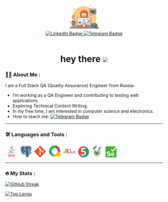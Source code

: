 <div id="header" align="center">
	<!-- ![Image alt](https://github.com/{username}/{repository}/raw/{branch}/{path}/image.png) -->
	<img src="https://github.com/maneerlik/common/raw/main/pic/programmer.png" width="100"/>
	<!-- https://shields.io/ -->
	<div id="badges">
  		<a href="your-linkedin-URL">
    		<img src="https://img.shields.io/badge/LinkedIn-0172B1?style=for-the-badge&logo=linkedin&logoColor=white" alt="LinkedIn Badge"/>
  		</a>
 		<a href="https://t.me/maneerlik">
    		<img src="https://img.shields.io/badge/Telegram-2BA6E1?style=for-the-badge&logo=telegram&logoColor=white" alt="Telegram Badge"/>
 	 	</a>
	</div>
	<img src="https://komarev.com/ghpvc/?username=maneerlik&style=flat-square&color=F6B57A" alt=""/>
	<h1>
  		hey there
  		<img src="https://media.giphy.com/media/hvRJCLFzcasrR4ia7z/giphy.gif" width="30px"/>
	</h1>
</div>

### :man_technologist: About Me :
I am a Full Stack QA (Quality Assurance) Engineer from Russia.
* I’m working as a QA Engineer and contributing to testing web applications.
* Exploring Technical Content Writing.
* In my free time, I am interested in computer science and electronics.
* How to reach me: [![Telegram Badge](https://img.shields.io/badge/-maneerlik-2BA6E1?style=flat&logo=telegram&logoColor=white)](https://t.me/maneerlik)

---

### :hammer_and_wrench: Languages and Tools :

<!-- https://github.com/devicons/devicon/ -->
<div>
	<img src="https://github.com/devicons/devicon/blob/master/icons/java/java-original-wordmark.svg" title="Java" alt="Java" width="40" height="40"/>&nbsp;
	<img src="https://github.com/devicons/devicon/blob/master/icons/postgresql/postgresql-original.svg" title="PostgreSQL" alt="PostgreSQL" width="37" height="37"/>&nbsp;
	<img src="https://github.com/devicons/devicon/blob/master/icons/git/git-original.svg" title="Git" alt="Git" width="37" height="37"/>&nbsp;
	<img src="https://github.com/maneerlik/common/raw/main/pic/logo/png/allure.png" title="Allure" alt="Allure" width="40" height="40"/>&nbsp;
	<img src="https://github.com/maneerlik/common/raw/main/pic/logo/png/junit.png" title="JUnit" alt="JUnit" width="40" height="40"/>&nbsp;
	<img src="https://github.com/maneerlik/common/raw/main/pic/logo/png/junit5.png" title="JUnit5" alt="JUnit5" width="35" height="35"/>&nbsp;
	<img src="https://github.com/maneerlik/common/raw/main/pic/logo/png/mockito.png" title="Mockito" alt="Mockito" width="37" height="37"/>&nbsp;
	<img src="https://github.com/maneerlik/common/raw/main/pic/logo/png/selenium.png" title="Selenium" alt="Selenium" width="35" height="35"/>&nbsp;
</div>

---

### :fire: My Stats :

<!-- https://github.com/DenverCoder1/github-readme-streak-stats -->
<!-- http://github-readme-streak-stats.herokuapp.com/demo/ -->
[![GitHub Streak](http://github-readme-streak-stats.herokuapp.com?user=maneerlik&theme=noctis_minimus&hide_border=true&date_format=M%20j%5B%2C%20Y%5D&background=0D1117)](https://git.io/streak-stats)

<!-- https://github.com/anuraghazra/github-readme-stats -->
[![Top Langs](https://github-readme-stats.vercel.app/api/top-langs/?username=maneerlik&hide_border=true&theme=noctis_minimus&bg_color=0D1117)](https://github.com/anuraghazra/github-readme-stats)
